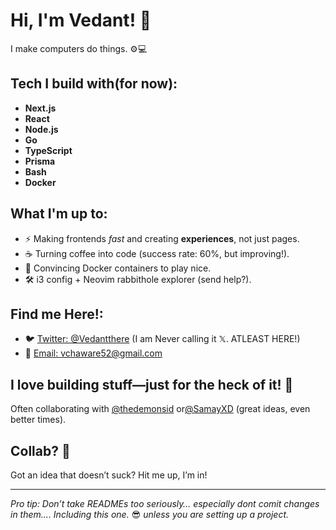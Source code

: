 # Hi, I'm Vedant! 👋  
I make computers do things. ⚙️💻

## Tech I build with(for now):
- **Next.js**  
- **React**  
- **Node.js**  
- **Go**  
- **TypeScript**  
- **Prisma**
- **Bash** 
- **Docker**

## What I'm up to:
- ⚡ Making frontends *fast* and creating **experiences**, not just pages.
- ☕ Turning coffee into code (success rate: 60%, but improving!).
- 🐳 Convincing Docker containers to play nice.
- 🛠️ i3 config + Neovim rabbithole explorer (send help?).

## Find me Here!:
- 🐦 [Twitter: @Vedantthere](https://twitter.com/Vedantthere) (I am Never calling it  𝕏. ATLEAST HERE!)
- 📧 [Email: vchaware52@gmail.com](mailto:vchaware52@gmail.com)

## I love building stuff—just for the heck of it! 🚀  
Often collaborating with [@thedemonsid](https://github.com/thedemonsid) or[@SamayXD](https://github.com/SamayXD)  (great ideas, even better times).

## Collab? 🤝  
Got an idea that doesn’t suck? Hit me up, I’m in!

---

*Pro tip: Don’t take READMEs too seriously… especially dont comit changes in them.... Including this one.* 😎
*unless you are setting up a project.*

<!---
Vdcds/Vdcds is a ✨ special ✨ repository because its `README.md` (this file) appears on your GitHub profile.
You can click the Preview link to take a look at your changes.
--->
